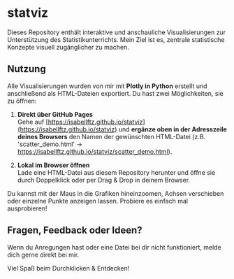 # statviz

Dieses Repository enthält interaktive und anschauliche Visualisierungen zur Unterstützung des Statistikunterrichts. 
Mein Ziel ist es, zentrale statistische Konzepte visuell zugänglicher zu machen. 

## Nutzung
Alle Visualisierungen wurden von mir mit **Plotly in Python** erstellt und anschließend als HTML-Dateien exportiert.
Du hast zwei Möglichkeiten, sie zu öffnen:

1. **Direkt über GitHub Pages**  
   Gehe auf [https://isabellftz.github.io/statviz](https://isabellftz.github.io/statviz) und **ergänze oben in der Adresszeile deines Browsers** den Namen der gewünschten HTML-Datei (z.B. 'scatter_demo.html' -> https://isabellftz.github.io/statviz/scatter_demo.html). 


3. **Lokal im Browser öffnen**  
Lade eine HTML-Datei aus diesem Repository herunter und öffne sie durch Doppelklick oder per Drag & Drop in deinem Browser.

Du kannst mit der Maus in die Grafiken hineinzoomen, Achsen verschieben oder einzelne Punkte anzeigen lassen. Probiere es einfach mal ausprobieren!

## Fragen, Feedback oder Ideen?
Wenn du Anregungen hast oder eine Datei bei dir nicht funktioniert, melde dich gerne direkt bei mir. 




Viel Spaß beim Durchklicken & Entdecken!

